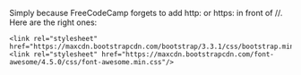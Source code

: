 Simply because FreeCodeCamp forgets to add http: or https: in front of //.  
Here are the right ones:
```
<link rel="stylesheet" href="https://maxcdn.bootstrapcdn.com/bootstrap/3.3.1/css/bootstrap.min.css"/>
<link rel="stylesheet" href="https://maxcdn.bootstrapcdn.com/font-awesome/4.5.0/css/font-awesome.min.css"/>
```